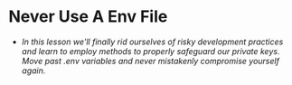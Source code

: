# Never Use A Env File
- *In this lesson we'll finally rid ourselves of risky development practices and learn to employ methods to properly safeguard our private keys. Move past .env variables and never mistakenly compromise yourself again.*

## 

